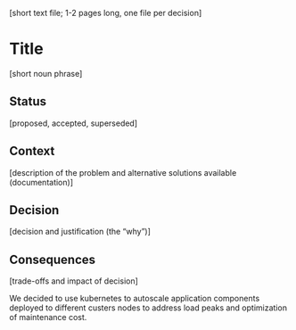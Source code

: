 [short text file; 1-2 pages long, one file per decision]

# Title

[short noun phrase]

## Status

[proposed, accepted, superseded]

## Context

[description of the problem and alternative solutions available (documentation)]

## Decision

[decision and justification (the “why”)]

## Consequences

[trade-offs and impact of decision]


We decided to use kubernetes to autoscale application components deployed to different custers nodes to address load peaks and optimization of maintenance cost.